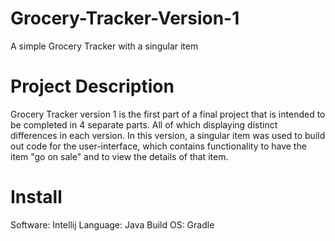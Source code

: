 # Grocery-Tracker-Version-1
A simple Grocery Tracker with a singular item

# Project Description
Grocery Tracker version 1 is the first part of a final project that is intended to be completed in 4 separate parts. All of which displaying distinct differences in each version. In this version, a singular item was used to build out code for the user-interface, which contains functionality to have the item "go on sale" and to view the details of that item.

# Install
Software: Intellij
Language: Java
Build OS: Gradle



